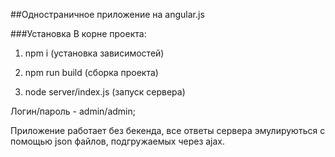 ##Одностраничное приложение на angular.js

###Установка 
В корне проекта:

1) npm i (установка зависимостей)

2) npm run build (сборка проекта)

3) node server/index.js (запуск сервера)

Логин/пароль - admin/admin;

Приложение работает без бекенда, все ответы сервера эмулируються с помощью json файлов, подгружаемых через ajax.
